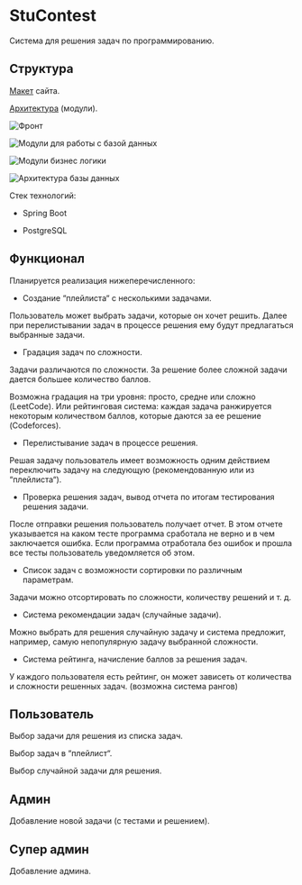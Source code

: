# StuContest

Система для решения задач по программированию. 

## Структура

[Макет](https://www.figma.com/file/EU7IZJBpYt64vp5SEzBqoC/Untitled?node-id=0%3A3&t=VU75m9US0ZnnyGN5-1) сайта.

[Архитектура](https://www.figma.com/file/r7rWgjDOiuDXBuJbGpPzqb/StuContest(Arch)?node-id=0%3A1&t=M8ytzJuEbvGvgJ1m-1) (модули).

![Фронт](/images/front.jpg)

![Модули для работы с базой данных](/images/db.jpg)

![Модули бизнес логики](/images/blogic.jpg)

![Архитектура базы данных](/images/dbarch.jpg)

Стек технологий:

- Spring Boot

- PostgreSQL

## Функционал

Планируется реализация нижеперечисленного:

- Создание “плейлиста“ с несколькими задачами.

Пользователь может выбрать задачи, которые он хочет решить. Далее при перелистывании задач в процессе решения ему будут предлагаться выбранные задачи.

- Градация задач по сложности.

Задачи различаются по сложности. За решение более сложной задачи дается большее количество баллов.

Возможна градация на три уровня: просто, средне или сложно (LeetCode). Или рейтинговая система: каждая задача ранжируется некоторым количеством баллов, которые даются за ее решение (Codeforces).

- Перелистывание задач в процессе решения.

Решая задачу пользователь имеет возможность одним действием переключить задачу на следующую (рекомендованную или из “плейлиста“).

- Проверка решения задач, вывод отчета по итогам тестирования решения задачи.

После отправки решения пользователь получает отчет. В этом отчете указывается на каком тесте программа сработала не верно и в чем заключается ошибка. Если программа отработала без ошибок и прошла все тесты пользователь уведомляется об этом.

- Список задач с возможности сортировки по различным параметрам.

Задачи можно отсортировать по сложности, количеству решений и т. д.

- Система рекомендации задач (случайные задачи).

Можно выбрать для решения случайную задачу и система предложит, например, самую непопулярную задачу выбранной сложности.

- Система рейтинга, начисление баллов за решения задач.

У каждого пользователя есть рейтинг, он может зависеть от количества и сложности решенных задач. (возможна система рангов)

## Пользователь

Выбор задачи для решения из списка задач.

Выбор задач в “плейлист“.

Выбор случайной задачи для решения.

## Админ

Добавление новой задачи (с тестами и решением).

## Супер админ

Добавление админа.
